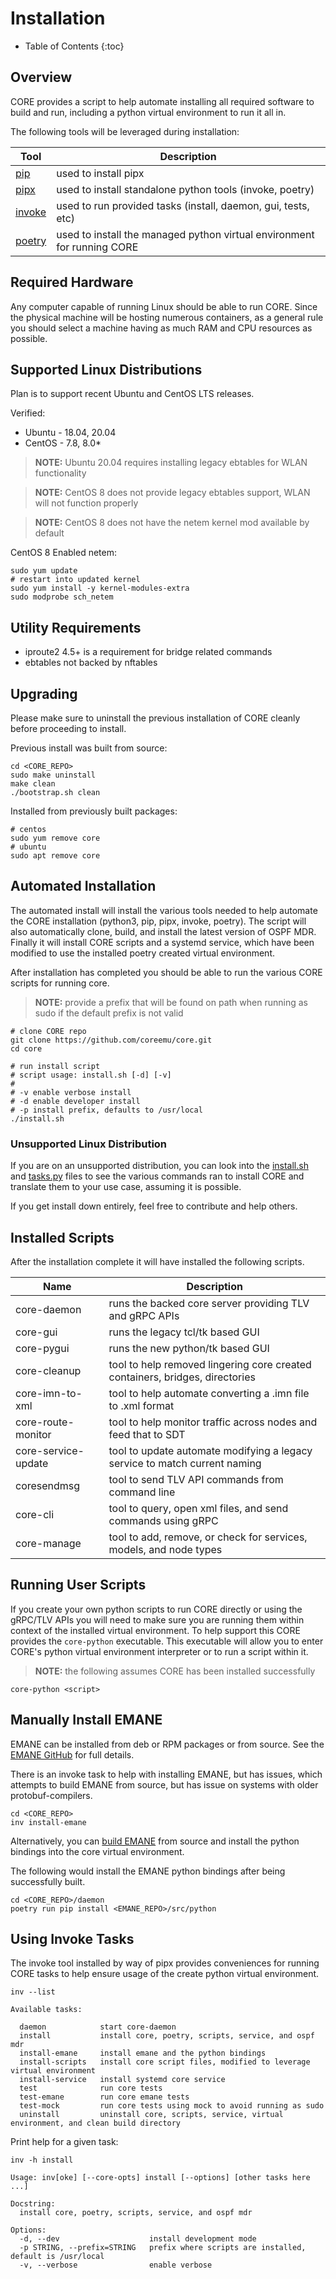 # Installation

* Table of Contents
{:toc}

## Overview

CORE provides a script to help automate installing all required software
to build and run, including a python virtual environment to run it all in.

The following tools will be leveraged during installation:

|Tool|Description|
|---|---|
|[pip](https://pip.pypa.io/en/stable/)|used to install pipx|
|[pipx](https://pipxproject.github.io/pipx/)|used to install standalone python tools (invoke, poetry)|
|[invoke](http://www.pyinvoke.org/)|used to run provided tasks (install, daemon, gui, tests, etc)|
|[poetry](https://python-poetry.org/)|used to install the managed python virtual environment for running CORE|

## Required Hardware

Any computer capable of running Linux should be able to run CORE. Since the physical machine will be hosting numerous
containers, as a general rule you should select a machine having as much RAM and CPU resources as possible.

## Supported Linux Distributions

Plan is to support recent Ubuntu and CentOS LTS releases.

Verified:
* Ubuntu - 18.04, 20.04
* CentOS - 7.8, 8.0*

> **NOTE:** Ubuntu 20.04 requires installing legacy ebtables for WLAN
> functionality

> **NOTE:** CentOS 8 does not provide legacy ebtables support, WLAN will not
> function properly

> **NOTE:** CentOS 8 does not have the netem kernel mod available by default

CentOS 8 Enabled netem:
```shell
sudo yum update
# restart into updated kernel
sudo yum install -y kernel-modules-extra
sudo modprobe sch_netem
```

## Utility Requirements

* iproute2 4.5+ is a requirement for bridge related commands
* ebtables not backed by nftables

## Upgrading

Please make sure to uninstall the previous installation of CORE cleanly
before proceeding to install.

Previous install was built from source:
```shell
cd <CORE_REPO>
sudo make uninstall
make clean
./bootstrap.sh clean
```

Installed from previously built packages:
```shell
# centos
sudo yum remove core
# ubuntu
sudo apt remove core
```

## Automated Installation

The automated install will install the various tools needed to help automate
the CORE installation (python3, pip, pipx, invoke, poetry). The script will
also automatically clone, build, and install the latest version of OSPF MDR.
Finally it will install CORE scripts and a systemd service, which have
been modified to use the installed poetry created virtual environment.

After installation has completed you should be able to run the various
CORE scripts for running core.

> **NOTE:** provide a prefix that will be found on path when running as sudo
> if the default prefix is not valid

```shell
# clone CORE repo
git clone https://github.com/coreemu/core.git
cd core

# run install script
# script usage: install.sh [-d] [-v]
#
# -v enable verbose install
# -d enable developer install
# -p install prefix, defaults to /usr/local
./install.sh
```

### Unsupported Linux Distribution

If you are on an unsupported distribution, you can look into the
[install.sh](https://github.com/coreemu/core/blob/master/install.sh)
and
[tasks.py](https://github.com/coreemu/core/blob/master/tasks.py)
files to see the various commands ran to install CORE and translate them to
your use case, assuming it is possible.

If you get install down entirely, feel free to contribute and help others.

## Installed Scripts

After the installation complete it will have installed the following scripts.

| Name | Description |
|---|---|
| core-daemon | runs the backed core server providing TLV and gRPC APIs |
| core-gui | runs the legacy tcl/tk based GUI |
| core-pygui | runs the new python/tk based GUI |
| core-cleanup | tool to help removed lingering core created containers, bridges, directories |
| core-imn-to-xml | tool to help automate converting a .imn file to .xml format |
| core-route-monitor | tool to help monitor traffic across nodes and feed that to SDT |
| core-service-update | tool to update automate modifying a legacy service to match current naming |
| coresendmsg | tool to send TLV API commands from command line |
| core-cli | tool to query, open xml files, and send commands using gRPC |
| core-manage | tool to add, remove, or check for services, models, and node types |

## Running User Scripts

If you create your own python scripts to run CORE directly or using the gRPC/TLV
APIs you will need to make sure you are running them within context of the
installed virtual environment. To help support this CORE provides the `core-python`
executable. This executable will allow you to enter CORE's python virtual
environment interpreter or to run a script within it.

> **NOTE:** the following assumes CORE has been installed successfully

```shell
core-python <script>
```

## Manually Install EMANE

EMANE can be installed from deb or RPM packages or from source. See the
[EMANE GitHub](https://github.com/adjacentlink/emane) for full details.

There is an invoke task to help with installing EMANE, but has issues,
which attempts to build EMANE from source, but has issue on systems with
 older protobuf-compilers.

```shell
cd <CORE_REPO>
inv install-emane
```

Alternatively, you can
[build EMANE](https://github.com/adjacentlink/emane/wiki/Build)
from source and install the python
bindings into the core virtual environment.

The following would install the EMANE python bindings after being
successfully built.
```shell
cd <CORE_REPO>/daemon
poetry run pip install <EMANE_REPO>/src/python
```

## Using Invoke Tasks

The invoke tool installed by way of pipx provides conveniences for running
CORE tasks to help ensure usage of the create python virtual environment.

```shell
inv --list

Available tasks:

  daemon            start core-daemon
  install           install core, poetry, scripts, service, and ospf mdr
  install-emane     install emane and the python bindings
  install-scripts   install core script files, modified to leverage virtual environment
  install-service   install systemd core service
  test              run core tests
  test-emane        run core emane tests
  test-mock         run core tests using mock to avoid running as sudo
  uninstall         uninstall core, scripts, service, virtual environment, and clean build directory
```

Print help for a given task:
```shell
inv -h install

Usage: inv[oke] [--core-opts] install [--options] [other tasks here ...]

Docstring:
  install core, poetry, scripts, service, and ospf mdr

Options:
  -d, --dev                    install development mode
  -p STRING, --prefix=STRING   prefix where scripts are installed, default is /usr/local
  -v, --verbose                enable verbose
```
